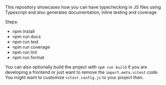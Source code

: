This repository showcases how you can have typechecking in JS files using Typescript and also generates documentation, inline testing and coverage

Steps:

- npm install
- npm run docs
- npm run test
- npm run coverage
- npm run lint
- npm run format

You can also optionally build the project with `npm run build` if you are developing a frontend or just want to remove the `import.meta.vitest` code. You might want to customize `vitest.config.js` to your project then.
